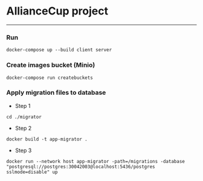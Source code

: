 # AllianceCup project

---

### Run
```
docker-compose up --build client server
```

### Create images bucket (Minio)
```
docker-compose run createbuckets
```

### Apply migration files to database
* Step 1
```
cd ./migrator
```
* Step 2
```
docker build -t app-migrator .
```

* Step 3
```
docker run --network host app-migrator -path=/migrations -database "postgresql://postgres:30042003@localhost:5436/postgres sslmode=disable" up
```